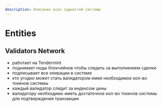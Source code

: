 ```yaml
---
description: Описание всех сущностей системы
---
```


# Entities

## Validators Network

* работает на Tendermint
* поднимает ноды блокчейнов чтобы следить за выполнением сделки
* подписывает все опирации в системе
* кто угодно может стать валидатором имея необходимое кол-во токенов системы
* каждый валидатор следит за индексом цены
* валидатору необходимо иметь достаточное кол-во токенов системы для подтверждения транзакции




